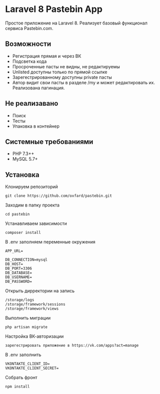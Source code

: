 # Laravel 8 Pastebin App
Простое приложение на Laravel 8. Реализует базовый функционал сервиса Pastebin.com.

## Возможности
* Регистрация прямая и через ВК
* Подсветка кода
* Просроченные пасты не видны, не редактируемы
* Unlisted доступны только по прямой ссылке
* Зарегестрированному доступны private пасты
* Автор видит свои пасты в разделе /my и может редактировать их. Реализована пагинация.

## Не реализавано
* Поиск
* Тесты
* Упаковка в контейнер

## Системные  требованиями
* PHP 7.3++
* MySQL 5.7+

## Установка
Клонируем репозиторий

    git clone https://github.com/oxfard/pastebin.git

Заходим в папку проекта

    cd pastebin

Устанавливаем зависимости

    composer install

В .env заполняем переменные окружения

	APP_URL=
    
    DB_CONNECTION=mysql
	DB_HOST=
	DB_PORT=3306
	DB_DATABASE=
	DB_USERNAME=
	DB_PASSWORD=

Открыть дирректории на запись

	/storage/logs
	/storage/framework/sessions
	/storage/framework/views

Выполнить миграции

	php artisan migrate

Настройка ВК-авторизации

	зарегестрировать приложение в https://vk.com/apps?act=manage

В .env заполнить 

    VKONTAKTE_CLIENT_ID=
    VKONTAKTE_CLIENT_SECRET=

Собрать фронт

    npm install
    
